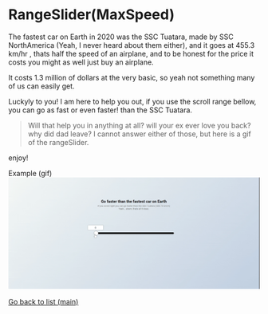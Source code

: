 # RangeSlider(MaxSpeed)

The fastest car on Earth in 2020 was the SSC Tuatara, made by SSC NorthAmerica (Yeah, I never heard about them either), and it goes at 455.3 km/hr , thats half the speed of an airplane, and to be honest for the price it costs you might as well just buy an airplane.

It costs 1.3 million of dollars at the very basic, so yeah not something many of us can easily get.

Luckyly to you! I am here to help you out, if you use the scroll range bellow, you can go as fast or even faster! than the SSC Tuatara.
>Will that help you in anything at all? will your ex ever love you back? why did dad leave? I cannot answer either of those, but here is a gif of the rangeSlider.

enjoy!

Example (gif)![](https://raw.githubusercontent.com/deivmaik/365DaysOfCode/7-RangeSlider(MaxSpeed)/faster.gif)

[Go back to list (main)](https://github.com/deivmaik/365DaysOfCode)
